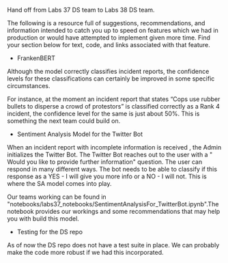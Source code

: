 Hand off from Labs 37 DS team to Labs 38 DS team.

The following is a resource full of suggestions, recommendations, and information
intended to catch you up to speed on features which we had in production or would
have attempted to implement given more time. Find your section below for text,
code, and links associated with that feature.

- FrankenBERT

Although the model correctly classifies incident reports, the confidence levels for these classifications can certainly be improved in some specific circumstances.

For instance, at the moment an incident report that states “Cops use rubber bullets to disperse a crowd of protestors” is classified correctly as a Rank 4 incident, the confidence level for the same is just about 50%. This is something the next team could build on.

- Sentiment Analysis Model for the Twitter Bot

When an incident report with incomplete information is received , the Admin initializes the Twitter Bot. The Twitter Bot reaches out to the user with a " Would you like to provide further information" question. The user can respond in many different ways. The bot needs to be able to classify if this response as a YES - I will give you more info or a NO - I will not. This is where the SA model comes into play. 

Our teams working can be found in "notebooks/labs37_notebooks/SentimentAnalysisFor_TwitterBot.ipynb".The notebook provides our workings and some recommendations that may help you with build this model.

- Testing for the DS repo

As of now the DS repo does not have a test suite in place. We can probably make the code more robust if we had this incorporated.



